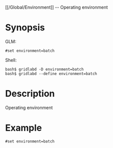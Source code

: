 [[/Global/Environment]] -- Operating environment

# Synopsis
GLM:
~~~
#set environment=batch
~~~
Shell:
~~~
bash$ gridlabd -D environment=batch
bash$ gridlabd --define environment=batch
~~~

# Description

Operating environment

# Example

~~~
#set environment=batch
~~~

